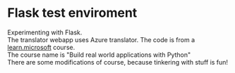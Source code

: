 # Flask test enviroment

Experimenting with Flask.<br/>
The translator webapp uses Azure translator. The code is from a [learn.microsoft](https://docs.microsoft.com/en-gb/learn/) course.<br/>
The course name is "Build real world applications with Python"<br/>
There are some modifications of course, because tinkering with stuff is fun!